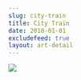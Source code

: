```yaml
---
slug: city-train
title: City Train
date: 2018-01-01
excludefeed: true
layout: art-detail
---
```

![](/art/city-train.webp)
